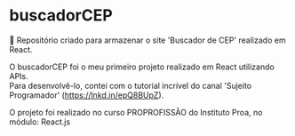 # buscadorCEP
💙 Repositório criado para armazenar o site 'Buscador de CEP' realizado em React.

O buscadorCEP foi o meu primeiro projeto realizado em React utilizando APIs. <br>
Para desenvolvê-lo, contei com o tutorial incrível do canal 'Sujeito Programador' (https://lnkd.in/epQ8BUpZ).

O projeto foi realizado no curso PROPROFISSÃO do Instituto Proa, no módulo: React.js
